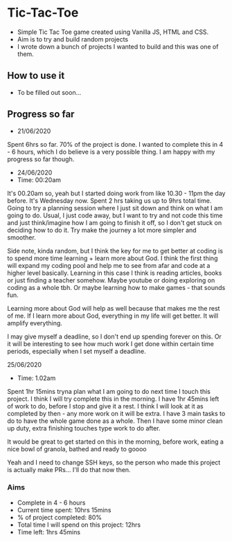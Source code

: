 # Tic-Tac-Toe

- Simple Tic Tac Toe game created using Vanilla JS, HTML and CSS.
- Aim is to try and build random projects 
- I wrote down a bunch of projects I wanted to build and this was one of them.

## How to use it

- To be filled out soon...

## Progress so far
- 21/06/2020

Spent 6hrs so far. 70% of the project is done. I wanted to complete this in 4 - 6 hours, which I do believe is a very possible thing. I am happy with my progress so far though. 

- 24/06/2020
- Time: 00:20am

It's 00.20am so, yeah but I started doing work from like 10.30 - 11pm the day before. It's Wednesday now. Spent 2 hrs taking us up to 9hrs total time. Going to try a planning session where I just sit down and think on what I am going to do. Usual, I just code away, but I want to try and not code this time and just think/imagine how I am going to finish it off, so I don't get stuck on deciding how to do it. Try make the journey a lot more simpler and smoother.

Side note, kinda random, but I think the key for me to get better at coding is to spend more time learning + learn more about God. I think the first thing will expand my coding pool and help me to see from afar and code at a higher level basically. Learning in this case I think is reading articles, books or just finding a teacher somehow. Maybe youtube or doing exploring on coding as a whole tbh. Or maybe learning how to make games - that sounds fun.

Learning more about God will help as well because that makes me the rest of me. If I learn more about God, everything in my life will get better. It will amplify everything.

I may give myself a deadline, so I don't end up spending forever on this. Or it will be interesting to see how much work I get done within certain time periods, especially when I set myself a deadline.

25/06/2020
- Time: 1.02am

Spent 1hr 15mins tryna plan what I am going to do next time I touch this project. I think I will try complete this in the morning. I have 1hr 45mins left of work to do, before I stop and give it a rest. I think I will look at it as completed by then - any more work on it will be extra. I have 3 main tasks to do to have the whole game done as a whole. Then I have some minor clean up duty, extra finishing touches type work to do after.

It would be great to get started on this in the morning, before work, eating a nice bowl of granola, bathed and ready to goooo

Yeah and I need to change SSH keys, so the person who made this project is actually make PRs... I'll do that now then.

### Aims
- Complete in 4 - 6 hours
- Current time spent: 10hrs 15mins
- % of project completed: 80%
- Total time I will spend on this project: 12hrs
- Time left: 1hrs 45mins
